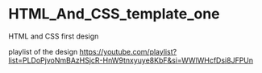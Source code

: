 # HTML_And_CSS_template_one
HTML and CSS first design

playlist of the design
https://youtube.com/playlist?list=PLDoPjvoNmBAzHSjcR-HnW9tnxyuye8KbF&si=WWlWHcfDsi8JFPUn